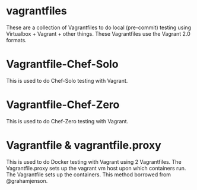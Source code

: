 vagrantfiles
=============

These are a collection of Vagrantfiles to do local (pre-commit) testing using Virtualbox + Vagrant + other things.
These Vagrantfiles use the Vagrant 2.0 formats.

Vagrantfile-Chef-Solo
======================
This is used to do Chef-Solo testing with Vagrant.


Vagrantfile-Chef-Zero
======================
This is used to do Chef-Zero testing with Vagrant.


Vagrantfile & vagrantfile.proxy
=================================
This is used to do Docker testing with Vagrant using 2 Vagrantfiles.
The Vagrantfile.proxy sets up the vagrant vm host upon which containers run.
The Vagrantfile sets up the containers.
This method borrowed from @grahamjenson.

